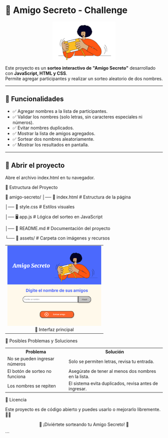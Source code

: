 # 🎁 Amigo Secreto - Challenge

<p align="center">
  <img src="assets/amigo-secreto.png" alt="Logo Amigo Secreto" width="200">
</p>

Este proyecto es un **sorteo interactivo de "Amigo Secreto"** desarrollado con **JavaScript, HTML y CSS**.  
Permite agregar participantes y realizar un sorteo aleatorio de dos nombres.  

---

## 📌 Funcionalidades
<ul>
  <li>✅ Agregar nombres a la lista de participantes.</li>
  <li>✅ Validar los nombres (solo letras, sin caracteres especiales ni números).</li>
  <li>✅ Evitar nombres duplicados.</li>
  <li>✅ Mostrar la lista de amigos agregados.</li>
  <li>✅ Sortear dos nombres aleatoriamente.</li>
  <li>✅ Mostrar los resultados en pantalla.</li>
</ul>

---
## 📂 Abrir el proyecto
Abre el archivo index.html en tu navegador.

📂 Estructura del Proyecto

📁 amigo-secreto/
│── 📄 index.html       # Estructura de la página 

│── 🎨 style.css        # Estilos visuales

│── 🖥️ app.js           # Lógica del sorteo en JavaScript

│── 📄 README.md        # Documentación del proyecto

└── 📂 assets/          # Carpeta con imágenes y recursos


<table> <tr> <td align="center"> <img src="assets/captura1.png" alt="Interfaz principal" width="300"> <br>📌 Interfaz principal </td> </tr> </table>

🔧 Posibles Problemas y Soluciones
<table> <tr> <th>Problema</th> <th>Solución</th> </tr> <tr> <td>No se pueden ingresar números</td> <td>Solo se permiten letras, revisa tu entrada.</td> </tr> <tr> <td>El botón de sorteo no funciona</td> <td>Asegúrate de tener al menos dos nombres en la lista.</td> </tr> <tr> <td>Los nombres se repiten</td> <td>El sistema evita duplicados, revisa antes de ingresar.</td> </tr> </table>
📜 Licencia
<p>Este proyecto es de código abierto y puedes usarlo o mejorarlo libremente. 📖✨</p>

<p align="center">🎉 ¡Diviértete sorteando tu Amigo Secreto! 🎁</p> ```
